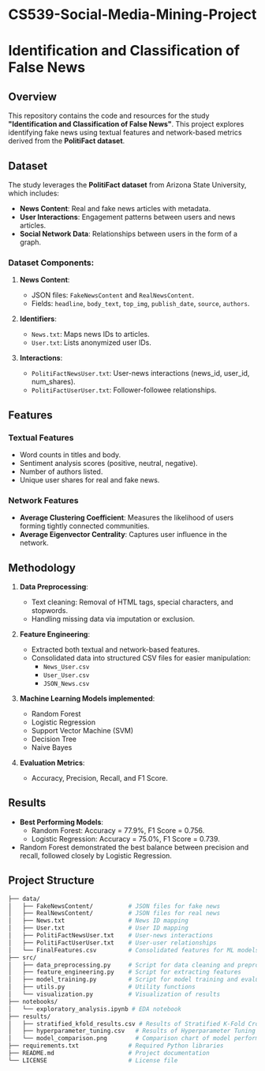 # CS539-Social-Media-Mining-Project
# Identification and Classification of False News

## Overview
This repository contains the code and resources for the study **"Identification and Classification of False News"**. This project explores identifying fake news using textual features and network-based metrics derived from the **PolitiFact dataset**.

## Dataset
The study leverages the **PolitiFact dataset** from Arizona State University, which includes:
- **News Content**: Real and fake news articles with metadata.
- **User Interactions**: Engagement patterns between users and news articles.
- **Social Network Data**: Relationships between users in the form of a graph.

### Dataset Components:
1. **News Content**:
   - JSON files: `FakeNewsContent` and `RealNewsContent`.
   - Fields: `headline`, `body_text`, `top_img`, `publish_date`, `source`, `authors`.

2. **Identifiers**:
   - `News.txt`: Maps news IDs to articles.
   - `User.txt`: Lists anonymized user IDs.

3. **Interactions**:
   - `PolitiFactNewsUser.txt`: User-news interactions (news_id, user_id, num_shares).
   - `PolitiFactUserUser.txt`: Follower-followee relationships.

## Features
### Textual Features
- Word counts in titles and body.
- Sentiment analysis scores (positive, neutral, negative).
- Number of authors listed.
- Unique user shares for real and fake news.

### Network Features
- **Average Clustering Coefficient**: Measures the likelihood of users forming tightly connected communities.
- **Average Eigenvector Centrality**: Captures user influence in the network.

## Methodology
1. **Data Preprocessing**:
   - Text cleaning: Removal of HTML tags, special characters, and stopwords.
   - Handling missing data via imputation or exclusion.

2. **Feature Engineering**:
   - Extracted both textual and network-based features.
   - Consolidated data into structured CSV files for easier manipulation:
     - `News_User.csv`
     - `User_User.csv`
     - `JSON_News.csv`

3. **Machine Learning Models implemented**:
   - Random Forest
   - Logistic Regression
   - Support Vector Machine (SVM)
   - Decision Tree
   - Naive Bayes

4. **Evaluation Metrics**:
   - Accuracy, Precision, Recall, and F1 Score.

## Results
- **Best Performing Models**:
  - Random Forest: Accuracy = 77.9%, F1 Score = 0.756.
  - Logistic Regression: Accuracy = 75.0%, F1 Score = 0.739.
- Random Forest demonstrated the best balance between precision and recall, followed closely by Logistic Regression.

## Project Structure
```bash
├── data/
│   ├── FakeNewsContent/          # JSON files for fake news
│   ├── RealNewsContent/          # JSON files for real news
│   ├── News.txt                  # News ID mapping
│   ├── User.txt                  # User ID mapping
│   ├── PolitiFactNewsUser.txt    # User-news interactions
│   ├── PolitiFactUserUser.txt    # User-user relationships
│   └── FinalFeatures.csv         # Consolidated features for ML models
├── src/
│   ├── data_preprocessing.py     # Script for data cleaning and preprocessing
│   ├── feature_engineering.py    # Script for extracting features
│   ├── model_training.py         # Script for model training and evaluation
│   ├── utils.py                  # Utility functions
│   └── visualization.py          # Visualization of results
├── notebooks/
│   └── exploratory_analysis.ipynb # EDA notebook
├── results/
│   ├── stratified_kfold_results.csv # Results of Stratified K-Fold Cross Validation
│   ├── hyperparameter_tuning.csv   # Results of Hyperparameter Tuning
│   └── model_comparison.png        # Comparison chart of model performance
├── requirements.txt              # Required Python libraries
├── README.md                     # Project documentation
└── LICENSE                       # License file
```
